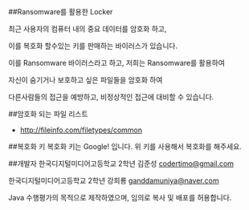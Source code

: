 ##Ransomware를 활용한 Locker

최근 사용자의 컴퓨터 내의 중요 데이터를 암호화 하고,

이를 복호화 할수있는 키를 판매하는 바이러스가 있습니다.

이를 Ransomware 바이러스라고 하고, 저희는 Ransomware를 활용하여

자신이 숨기거나 보호하고 싶은 파일들을 암호화 하여

다른사람들의 접근을 예방하고, 비정상적인 접근에 대비할 수 있습니다.


##암호화 되는 파일 리스트
- http://fileinfo.com/filetypes/common


##복호화 키
복호화 키는   Google! 입니다. 위 키를 사용해서 복호화를 해주세요.


##개발자
한국디지털미디어고등학교 2학년 김준성 codertimo@gmail.com

한국디지털미디어고등학교 2학년 강희룡 ganddamuniya@naver.com

Java 수행평가의 목적으로 제작하였으며, 임의로 복사 및 배포를 허용합니다.
